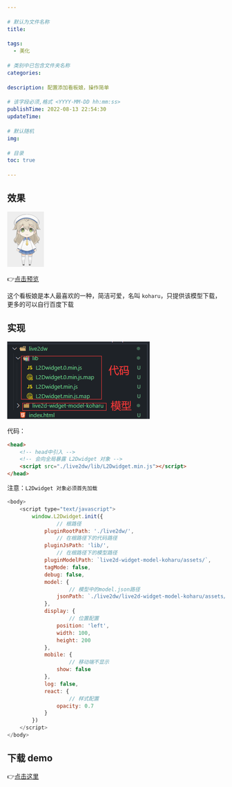 ```yaml
---

# 默认为文件名称
title: 

tags:
  - 美化

# 类别中已包含文件夹名称
categories:

description: 配置添加看板娘，操作简单

# 该字段必须,格式 <YYYY-MM-DD hh:mm:ss>
publishTime: 2022-08-13 22:54:30
updateTime:
 
# 默认随机
img: 

# 目录
toc: true

---
```


## 效果

![](./imgs/image-20220813223207468.png)

👉[点击预览](/resources/live2dw/index.html)

这个看板娘是本人最喜欢的一种，简洁可爱，名叫 `koharu`，只提供该模型下载，更多的可以自行百度下载

## 实现

![](./imgs/image-20220813223853068.png)

代码：

```html
<head>
    <!-- head中引入 -->
    <!-- 会向全局暴露 L2Dwidget 对象 -->
    <script src="./live2dw/lib/L2Dwidget.min.js"></script>
</head>
```

注意：`L2Dwidget 对象必须首先加载`

```js
<body>
    <script type="text/javascript">
    	window.L2Dwidget.init({
            	// 根路径
      		pluginRootPath: './live2dw/',
            	// 在根路径下的代码路径 
      		pluginJsPath: 'lib/',
            	// 在根路径下的模型路径
      		pluginModelPath: `live2d-widget-model-koharu/assets/`,
      		tagMode: false,
      		debug: false,
      		model: {
                	// 模型中的model.json路径
        		jsonPath: `./live2dw/live2d-widget-model-koharu/assets/koharu.model.json`,
      		},
      		display: {
                	// 位置配置
        		position: 'left',
        		width: 100,
        		height: 200
      		},
      		mobile: {
                	// 移动端不显示
        		show: false
      		},
      		log: false,
      		react: {
                	// 样式配置
        		opacity: 0.7
      		}
    	})
    </script>
</body>
```

## 下载 demo

👉[点击这里](/resources/live2dw/live2dw.rar)











